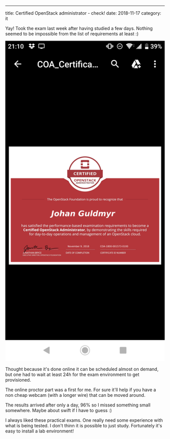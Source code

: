 ---
title: Certified OpenStack administrator - check!
date: 2018-11-17
category: it

Yay! Took the exam last week after having studied a few days. Nothing seemed to be impossible from the list of requirements at least :)

![](images/Screenshot_20181117-211026-512x1024.png)

Thought because it's done online it can be scheduled almost on demand, but one had to wait at least 24h for the exam environment to get provisioned.

The online proctor part was a first for me. For sure it'll help if you have a non cheap webcam (with a longer wire) that can be moved around.

The results arrived after only a day, 96% so I missed something small somewhere. Maybe about swift if I have to guess :)

I always liked these practical exams. One really need some experience with what is being tested. I don't thinn it is possible to just study. Fortunately it's easy to install a lab environment!

